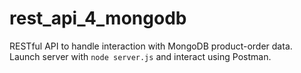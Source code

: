 # rest_api_4_mongodb
RESTful API to handle interaction with MongoDB product-order data.
Launch server with `node server.js` and interact using Postman.
